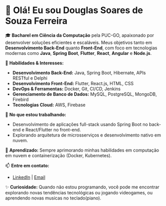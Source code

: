 # 👋 Olá! Eu sou Douglas Soares de Souza Ferreira

🎓 **Bacharel em Ciência da Computação** pela PUC-GO, apaixonado por desenvolver soluções eficientes e escaláveis. Meus objetivos tanto em **Desenvolvimento Back-End** quanto **Front-End**, com foco em tecnologias modernas como **Java**, **Spring Boot**, **Flutter**, **React**, **Angular** e **Node.js**.

💼 **Habilidades & Interesses:**
- **Desenvolvimento Back-End:** Java, Spring Boot, Hibernate, APIs RESTful e Delphi
- **Desenvolvimento Front-End:** Flutter, React.js, HTML, CSS
- **DevOps & Ferramentas:** Docker, Git, CI/CD, Jenkins
- **Gerenciamento de Banco de Dados:** MySQL, PostgreSQL, MongoDB, Firebird
- **Tecnologias Cloud:** AWS, Firebase

🚀 **No que estou trabalhando:**
- Desenvolvimento de aplicações full-stack usando Spring Boot no back-end e React/Flutter no front-end.
- Explorando arquitetura de microsserviços e desenvolvimento nativo em nuvem.

🌱 **Aprendizado:** Sempre aprimorando minhas habilidades em computação em nuvem e containerização (Docker, Kubernetes).

📫 **Entre em contato:**
- [LinkedIn](https://www.linkedin.com/in/douglas-soares-de-souza-ferreira/) | [Email](mailto:douglas8_ferreira@hotmail.com)

✨ **Curiosidade:** Quando não estou programando, você pode me encontrar explorando novas tendências tecnológicas ou jogando videogames, ou aprendendo novas musicas no teclado(piano).

